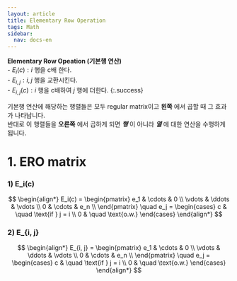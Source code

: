 ```yaml
---
layout: article
title: Elementary Row Operation
tags: Math
sidebar:
  nav: docs-en
---
```


**Elementary Row Opeation (기본행 연산)** <br>- $E_i(c): i$ 행을 c배 한다. <br>- $E_{i, j}: i, j$ 행을 교환시킨다. <br>- $E_{i, j}(c): i$ 행을 c배하여 $j$ 행에 더한다.
{:.success}

<!--more-->

기본행 연산에 해당하는 행렬들은 모두 regular matrix이고 **왼쪽** 에서 곱할 때 그 효과가 나타납니다.<br>
반대로 이 행렬들을 **오른쪽** 에서 곱하게 되면 ***행*** 이 아니라 ***열*** 에 대한 연산을 수행하게 됩니다.

# 1. ERO matrix
### 1) E_i(c)
$$
\begin{align*}
E_i(c) =
\begin{pmatrix}
e_1 & \cdots & 0 \\
\vdots   & \ddots & \vdots \\
0   & \cdots  & e_n \\
\end{pmatrix}
\quad
e_j =
\begin{cases}
  c   & \quad \text{if } j = i \\
  0   & \quad \text{o.w.}
\end{cases}
\end{align*}
$$

### 2) E_{i, j}
$$
\begin{align*}
E_{i, j} =
\begin{pmatrix}
e_1 & \cdots & 0 \\
\vdots   & \ddots & \vdots \\
0   & \cdots  & e_n \\
\end{pmatrix}
\quad
e_j =
\begin{cases}
  c   & \quad \text{if } j = i \\
  0   & \quad \text{o.w.}
\end{cases}
\end{align*}
$$
